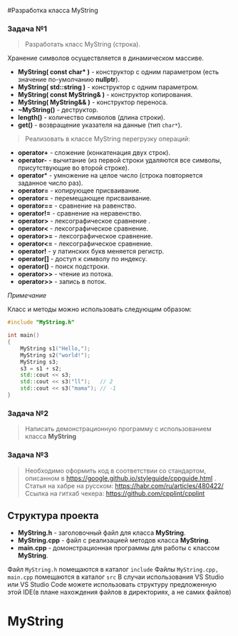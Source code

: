 
#Разработка класса MyString

### Задача №1

> Разработать класс MyString (строка). 

Хранение символов осуществляется в динамическом массиве.

- **MyString( const char\* )** - конструктор с одним параметром (есть значение по-умолчанию **nullptr**).
- **MyString( std::string )** - конструктор с одним параметром.
- **MyString( const MyString& )** - конструктор копирования.
- **MyString( MyString&& )** -  конструктор переноса.
- **~MyString()** - деструктор.
- **length()** - количество символов (длина строки).
- **get()** - возвращение указателя на данные (тип `char*`).

> Реализовать в классе MyString перегрузку операций:

- **operator+** - сложение (конкатенация двух строк).
- **operator-** - вычитание (из первой строки удаляются все символы, присутствующие во второй строке).
- **operator*** - умножение на целое число (строка повторяется заданное число раз).
- **operator=** - копирующее присваивание.
- **operator=** - перемещающее присваивание.
- **operator==** - сравнение на равенство.
- **operator!=** - сравнение на неравенство.
- **operator>** - лексографическое сравнение .
- **operator<** - лексографическое сравнение. 
- **operator>=** - лексографическое сравнение. 
- **operator<=** - лексографическое сравнение. 
- **operator!** - у латинских букв меняется регистр.
- **operator[]** - доступ к символу по индексу.
- **operator()** - поиск подстроки.
- **operator>>** - чтение из потока.
- **operator>>** - запись в поток.

*Примечание*

Класс и методы можно использовать следующим образом:

```cpp
#include "MyString.h"

int main()
{
    MyString s1("Hello,");
    MyString s2("world!");
    MyString s3;
    s3 = s1 + s2;
    std::cout << s3;
    std::cout << s3("ll");   // 2
    std::cout << s3("mama"); // -1
}
```

### Задача №2

> Написать демонстрационную программу с использованием класса **MyString**

### Задача №3

> Необходимо оформить код в соответствии со стандартом, описанном в https://google.github.io/styleguide/cppguide.html .
> Статья на хабре на русском: https://habr.com/ru/articles/480422/
> Ссылка на гитхаб чекера: https://github.com/cpplint/cpplint

## Структура проекта

- **MyString.h** - заголовочный файл для класса **MyString**.
- **MyString.cpp** - файл с реализацией методов класса **MyString**.
- **main.cpp** - домонстрационная программы для работы с классом **MyString**.

Файл `MyString.h` помещаются в каталог `include`
Файлы `MyString.cpp, main.cpp` помещаются в каталог `src` 
В случаи использования VS Studio или VS Studio Code можете использовать структуру предложенную этой IDE(в плане нахождения файлов в директориях, а не самих файлов)


# MyString
